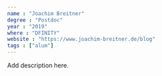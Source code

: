 ```yaml
---
name : "Joachim Breitner"
degree : "Postdoc"
year : "2019"
where : "DFINITY"
website : "https://www.joachim-breitner.de/blog"
tags : ["alum"]
---
```

Add description here.
